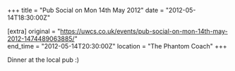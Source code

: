 +++
title = "Pub Social on Mon 14th May 2012"
date = "2012-05-14T18:30:00Z"

[extra]
original = "https://uwcs.co.uk/events/pub-social-on-mon-14th-may-2012-1474489063885/"    
end_time = "2012-05-14T20:30:00Z"
location = "The Phantom Coach"
+++

Dinner at the local pub :)

